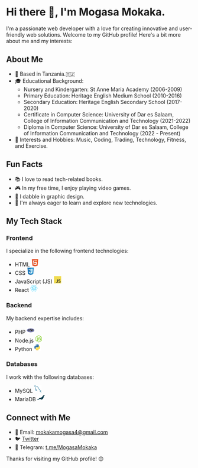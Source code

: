 # Hi there 👋, I'm Mogasa Mokaka.

I'm a passionate web developer with a love for creating innovative and user-friendly web solutions. Welcome to my GitHub profile! Here's a bit more about me and my interests:

## About Me

- 📍 Based in Tanzania.🇹🇿
- 🎓 Educational Background:
  - Nursery and Kindergarten: St Anne Maria Academy (2006-2009)
  - Primary Education: Heritage English Medium School (2010-2016)
  - Secondary Education: Heritage English Secondary School (2017-2020)
  - Certificate in Computer Science: University of Dar es Salaam, College of Information Communication and Technology (2021-2022)
  - Diploma in Computer Science: University of Dar es Salaam, College of Information Communication and Technology (2022 - Present)
- 🌟 Interests and Hobbies: Music, Coding, Trading, Technology, Fitness, and Exercise.

## Fun Facts

- 📚 I love to read tech-related books.
- 🎮 In my free time, I enjoy playing video games.
- 🎨 I dabble in graphic design.
- 🌱 I'm always eager to learn and explore new technologies.

## My Tech Stack

### Frontend

I specialize in the following frontend technologies:

- HTML <img src="https://raw.githubusercontent.com/devicons/devicon/master/icons/html5/html5-original.svg" width="20" height="20">
- CSS <img src="https://raw.githubusercontent.com/devicons/devicon/master/icons/css3/css3-original.svg" width="20" height="20">
- JavaScript (JS) <img src="https://raw.githubusercontent.com/devicons/devicon/master/icons/javascript/javascript-original.svg" width="20" height="20">
- React <img src="https://raw.githubusercontent.com/devicons/devicon/master/icons/react/react-original.svg" width="20" height="20">

### Backend

My backend expertise includes:

- PHP <img src="https://raw.githubusercontent.com/devicons/devicon/master/icons/php/php-original.svg" width="20" height="20">
- Node.js <img src="https://raw.githubusercontent.com/devicons/devicon/master/icons/nodejs/nodejs-original.svg" width="20" height="20">
- Python <img src="https://raw.githubusercontent.com/devicons/devicon/master/icons/python/python-original.svg" width="20" height="20">


### Databases

I work with the following databases:

- MySQL <img src="https://raw.githubusercontent.com/devicons/devicon/master/icons/mysql/mysql-original.svg" width="20" height="20">
- MariaDB <img src="https://raw.githubusercontent.com/devicons/devicon/master/icons/mariadb/mariadb-original.svg" width="20" height="20">

## Connect with Me

- 📧 Email: mokakamogasa4@gmail.com
- 🐦 [Twitter](https://twitter.com/MogasaMokaka)
- 💬 Telegram: [t.me/MogasaMokaka](https://t.me/MogasaMokaka)

Thanks for visiting my GitHub profile! 😊

<!---
MogasaMokaka/MogasaMokaka is a ✨ special ✨ repository because its `README.md` (this file) appears on your GitHub profile.
You can click the Preview link to take a look at your changes.
--->
